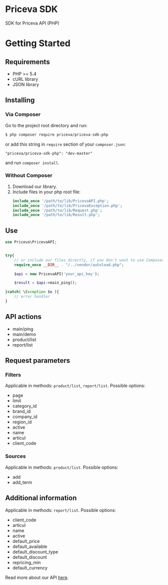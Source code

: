 # Priceva SDK

SDK for Priceva API (PHP)

# Getting Started

## Requirements

* PHP >= 5.4
* cURL library
* JSON library

## Installing

### Via Composer

Go to the project root directory and run:
````bash
$ php composer require priceva/priceva-sdk-php
````
or add this string in `require` section of your `composer.json`:
````
"priceva/priceva-sdk-php": "dev-master"
````
and run `composer install`.

### Without Composer

1. Download our library.
2. Include files in your php root file:
    ````php
    include_once '/path/to/lib/PricevaAPI.php';
    include_once '/path/to/lib/PricevaException.php';
    include_once '/path/to/lib/Request.php';
    include_once '/path/to/lib/Result.php';
    ````
    
## Use

````php
use Priceva\PricevaAPI;


try{
    // or include our files directly, if you don't want to use Composer
    require_once __DIR__ . "/../vendor/autoload.php";

    $api = new PricevaAPI('your_api_key');

    $result = $api->main_ping();

}catch( \Exception $e ){
    // error handler
}
````
## API actions

* main/ping
* main/demo
* product/list
* report/list

## Request parameters

### Filters

Applicable in methods: `product/list`, `report/list`. Possible options:

* page
* limit
* category_id
* brand_id
* company_id
* region_id
* active
* name
* articul
* client_code

### Sources

Applicable in methods: `product/list`. Possible options:

* add
* add_term

## Additional information

Applicable in methods: `report/list`. Possible options:

* client_code
* articul
* name
* active
* default_price
* default_available
* default_discount_type
* default_discount
* repricing_min
* default_currency

Read more about our API [here](https://priceva.docs.apiary.io/#introduction).
